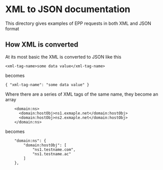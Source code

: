 # XML to JSON documentation

This directory gives examples of EPP requests in both XML and JSON format

## How XML is converted

At its most basic the XML is converted to JSON like this

	<xml-tag-name>some data value</xml-tag-name>

becomes

	{ "xml-tag-name": "some data value" }

Where there are a series of XML tags of the same name, they become an array

        <domain:ns>
          <domain:hostObj>ns1.exmaple.net</domain:hostObj>
          <domain:hostObj>ns2.exmaple.net</domain:hostObj>
        </domain:ns>

becomes

		"domain:ns": {
			"domain:hostObj": [
				"ns1.testname.com",
				"ns1.testname.ac"
			]
		},


